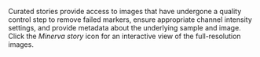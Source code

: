 Curated stories provide access to images that have undergone a quality control step to remove failed markers, ensure appropriate channel intensity settings, and provide metadata about the underlying sample and image. Click the *Minerva story* icon for an interactive view of the full-resolution images.


